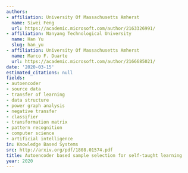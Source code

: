```yaml
---
authors:
- affiliation: University Of Massachusetts Amherst
  name: Siwei Feng
  url: https://academic.microsoft.com/author/2163326991/
- affiliation: Nanyang Technological University
  name: Han Yu
  slug: han_yu
- affiliation: University Of Massachusetts Amherst
  name: Marco F. Duarte
  url: https://academic.microsoft.com/author/2166685021/
date: '2020-03-15'
estimated_citations: null
fields:
- autoencoder
- source data
- transfer of learning
- data structure
- power graph analysis
- negative transfer
- classifier
- transformation matrix
- pattern recognition
- computer science
- artificial intelligence
in: Knowledge Based Systems
src: http://arxiv.org/pdf/1808.01574.pdf
title: Autoencoder based sample selection for self-taught learning
year: 2020
---
```

